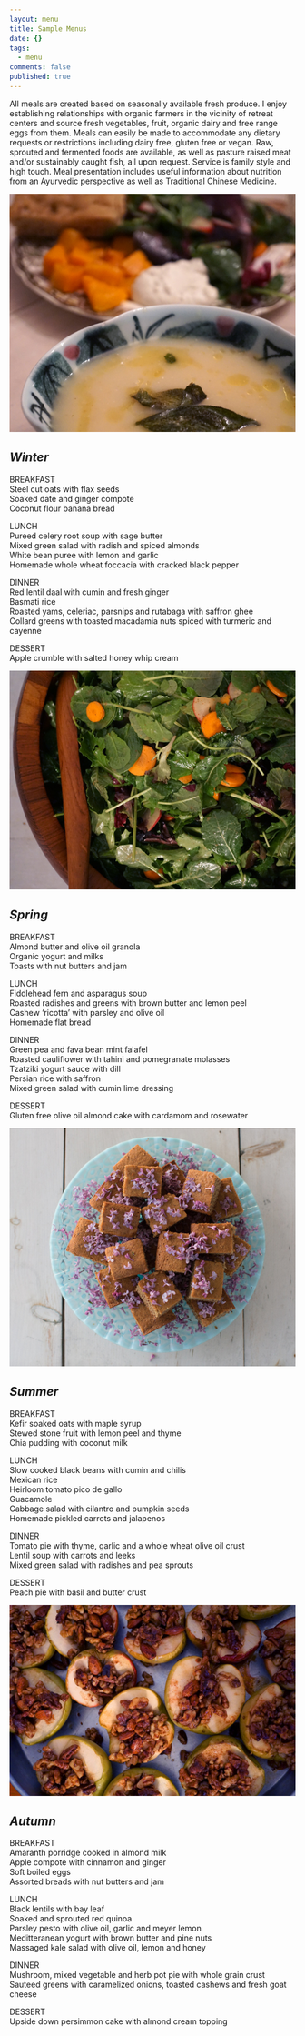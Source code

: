 ```yaml
---
layout: menu
title: Sample Menus
date: {}
tags:
  - menu
comments: false
published: true
---
```

All meals are created based on seasonally available fresh produce. I enjoy establishing relationships with organic farmers in the vicinity of retreat centers and source fresh vegetables, fruit, organic dairy and free range eggs from them. Meals can easily be made to accommodate any dietary requests or restrictions including dairy free, gluten free or vegan. Raw, sprouted and fermented foods are available, as well as pasture raised meat and/or sustainably caught fish, all upon request. Service is family style and high touch. Meal presentation includes useful information about nutrition from an Ayurvedic perspective as well as Traditional Chinese Medicine.

<img src="/assets/img/soup-and-salad.JPG" alt="soup and salad" class="img-medium-width" />

## *Winter*  
BREAKFAST  
Steel cut oats with flax seeds  
Soaked date and ginger compote  
Coconut flour banana bread  

LUNCH  
Pureed celery root soup with sage butter  
Mixed green salad with radish and spiced almonds  
White bean puree with lemon and garlic  
Homemade whole wheat foccacia with cracked black pepper  

DINNER  
Red lentil daal with cumin and fresh ginger  
Basmati rice  
Roasted yams, celeriac, parsnips and rutabaga with saffron ghee  
Collard greens with toasted macadamia nuts spiced with turmeric and cayenne

DESSERT  
Apple crumble with salted honey whip cream  

<img src="/assets/img/spring-salad.jpg" alt="Salad" class="img-medium-width" />

## *Spring*  
BREAKFAST  
Almond butter and olive oil granola  
Organic yogurt and milks  
Toasts with nut butters and jam  

LUNCH  
Fiddlehead fern and asparagus soup  
Roasted radishes and greens with brown butter and lemon peel  
Cashew ‘ricotta’ with parsley and olive oil  
Homemade flat bread  

DINNER  
Green pea and fava bean mint falafel  
Roasted cauliflower with tahini and pomegranate molasses  
Tzatziki yogurt sauce with dill  
Persian rice with saffron  
Mixed green salad with cumin lime dressing  

DESSERT  
Gluten free olive oil almond cake with cardamom and rosewater

<img src="/assets/img/lilac-cake-summer.jpg" alt="Almond Olive Oil Cake" class="img-medium-width" />

## *Summer*  
BREAKFAST  
Kefir soaked oats with maple syrup  
Stewed stone fruit with lemon peel and thyme  
Chia pudding with coconut milk  

LUNCH  
Slow cooked black beans with cumin and chilis  
Mexican rice  
Heirloom tomato pico de gallo  
Guacamole  
Cabbage salad with cilantro and pumpkin seeds  
Homemade pickled carrots and jalapenos  

DINNER  
Tomato pie with thyme, garlic and a whole wheat olive oil crust  
Lentil soup with carrots and leeks  
Mixed green salad with radishes and pea sprouts

DESSERT  
Peach pie with basil and butter crust  

<img src="/assets/img/baked-apples.JPG" alt="Baked Apples" class="img-medium-width" />

## *Autumn*  
BREAKFAST  
Amaranth porridge cooked in almond milk  
Apple compote with cinnamon and ginger  
Soft boiled eggs  
Assorted breads with nut butters and jam  

LUNCH  
Black lentils with bay leaf  
Soaked and sprouted red quinoa  
Parsley pesto with olive oil, garlic and meyer lemon  
Meditteranean yogurt with brown butter and pine nuts  
Massaged kale salad with olive oil, lemon and honey  

DINNER  
Mushroom, mixed vegetable and herb pot pie with whole grain crust  
Sauteed greens with caramelized onions, toasted cashews and fresh goat cheese  

DESSERT  
Upside down persimmon cake with almond cream topping
